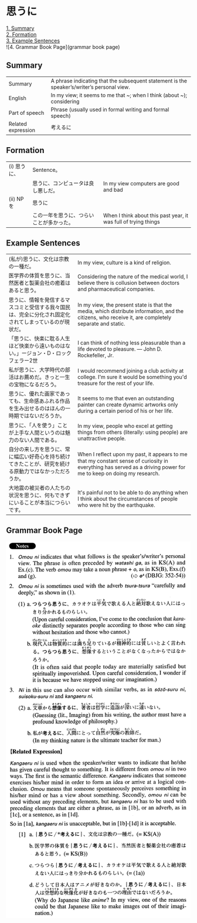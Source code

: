 # 思うに

[1. Summary](#summary)<br>
[2. Formation](#formation)<br>
[3. Example Sentences](#example-sentences)<br>
![4. Grammar Book Page](grammar book page)<br>


## Summary

<table><tr>   <td>Summary</td>   <td>A phrase indicating that the subsequent statement is the speaker’s/writer’s personal view.</td></tr><tr>   <td>English</td>   <td>In my view; it seems to me that ~; when I think (about ~); considering</td></tr><tr>   <td>Part of speech</td>   <td>Phrase (usually used in formal writing and formal speech)</td></tr><tr>   <td>Related expression</td>   <td>考えるに</td></tr></table>

## Formation

<table class="table"><tbody><tr class="tr head"><td class="td"><span class="numbers">(i)</span> <span class="concept">思うに</span><span class="bold">、</span></td><td class="td"><span class="concept"></span><span>Sentence。</span></td><td class="td"></td></tr><tr class="tr"><td class="td"></td><td class="td"><span class="concept">思うに</span><span>、コンピュータは良し悪しだ。</span></td><td class="td"><span>In my view computers are good and bad</span></td></tr><tr class="tr head"><td class="td"><span class="numbers">(ii)</span> <span class="bold">NPを</span></td><td class="td"><span class="concept">思うに</span></td><td class="td"></td></tr><tr class="tr"><td class="td"></td><td class="td"><span>この一年を</span><span class="concept">思うに</span><span>、つらいことが多かった。</span></td><td class="td"><span>When I think about this past year, it was full of trying things</span></td></tr></tbody></table>

## Example Sentences

<table><tr>   <td>(私が)思うに、文化は宗教の一種だ。</td>   <td>In my view, culture is a kind of religion.</td></tr><tr>   <td>医学界の体質を思うに、当然医者と製薬会社の癒着はあると思う。</td>   <td>Considering the nature of the medical world, I believe there is collusion between doctors and pharmaceutical companies.</td></tr><tr>   <td>思うに、情報を発信するマスコミと受信する我々国民は、完全に分化され固定化されてしまっているのが現状だ。</td>   <td>In my view, the present state is that the media, which distribute information, and the citizens, who receive it, are completely separate and static.</td></tr><tr>   <td>「思うに、快楽に耽る人生ほど快楽から遠いものはない。」ージョン・D・ロックフェラー2世</td>   <td>I can think of nothing less pleasurable than a life devoted to pleasure. ― John D. Rockefeller, Jr.</td></tr><tr>   <td>私が思うに、大学時代の部活はお薦めだ。きっと一生の宝物になるだろう。</td>   <td>I would recommend joining a club activity at college. I'm sure it would be something you'd treasure for the rest of your life.</td></tr><tr>   <td>思うに、優れた画家であっても、生命感あふれる作品を生み出せるのはほんの一時期ではないだろうか。</td>   <td>It seems to me that even an outstanding painter can create dynamic artworks only during a certain period of his or her life.</td></tr><tr>   <td>思うに、「人を使う」ことが上手な人間というのは魅力のない人間である。</td>   <td>In my view, people who excel at getting things from others (literally: using people) are unattractive people.</td></tr><tr>   <td>自分の来し方を思うに、常に幅広い好奇心を持ち続けてきたことが、研究を続ける原動力ではなかっただろうか。</td>   <td>When I reﬂect upon my past, it appears to me that my constant sense of curiosity in everything has served as a driving power for me to keep on doing my research.</td></tr><tr>   <td>大地震の被災者の人たちの状況を思うに、何もできずにいることが本当につらいです。</td>   <td>It's painful not to be able to do anything when I think about the circumstances of people who were hit by the earthquake.</td></tr></table>

## Grammar Book Page

![](../img/Advanced思うに.png)

